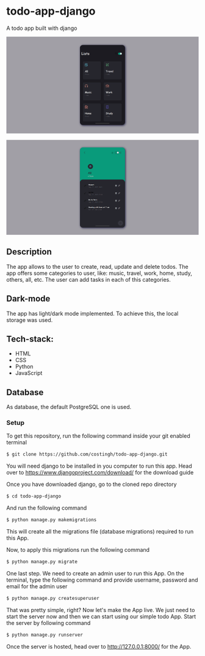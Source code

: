 # todo-app-django

A todo app built with django

![First screen](https://github.com/costingh/todo-app-django/blob/master/1.png?raw=true)

![First screen](https://github.com/costingh/todo-app-django/blob/master/2.png?raw=true)

## Description

The app allows to the user to create, read, update and delete todos. The app offers some categories to user, like: music, travel, work, home, study, others, all, etc.
The user can add tasks in each of this categories.

## Dark-mode

The app has light/dark mode implemented. To achieve this, the local storage was used.

## Tech-stack:
* HTML
* CSS
* Python
* JavaScript

## Database

As database, the default PostgreSQL one is used.

### Setup
To get this repository, run the following command inside your git enabled terminal
```bash
$ git clone https://github.com/costingh/todo-app-django.git
```
You will need django to be installed in you computer to run this app. Head over to https://www.djangoproject.com/download/ for the download guide

Once you have downloaded django, go to the cloned repo directory 

```bash
$ cd todo-app-django
```

And run the following command

```bash
$ python manage.py makemigrations
```

This will create all the migrations file (database migrations) required to run this App.

Now, to apply this migrations run the following command

```bash
$ python manage.py migrate
```

One last step. We need to create an admin user to run this App. On the terminal, type the following command and provide username, password and email for the admin user

```bash
$ python manage.py createsuperuser
```

That was pretty simple, right? Now let's make the App live. We just need to start the server now and then we can start using our simple todo App. Start the server by following command

```bash
$ python manage.py runserver
```

Once the server is hosted, head over to http://127.0.0.1:8000/ for the App.
